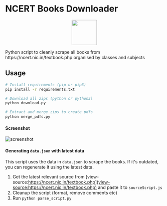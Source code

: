 # NCERT Books Downloader

<p align="center">
<img width="80" src="logo.jpg"/>
</p>
Python script to cleanly scrape all books from https://ncert.nic.in/textbook.php organised by classes and subjects

## Usage

```sh
# Install requirements (pip or pip3)
pip install -r requirements.txt

# Download all zips (python or python3)
python download.py

# Extract and merge zips to create pdfs
python merge_pdfs.py
```

#### Screenshot

![screenshot](./screenshot.png)

#### Generating `data.json` with latest data

This script uses the data in `data.json` to scrape the books. If it's outdated, you can regenerate it using the latest data.

1. Get the latest relevant source from [view-source:https://ncert.nic.in/textbook.php](view-source:https://ncert.nic.in/textbook.php) and paste it to `sourceScript.js`
2. Cleanup the script (format, remove comments etc)
3. Run `python parse_script.py`
